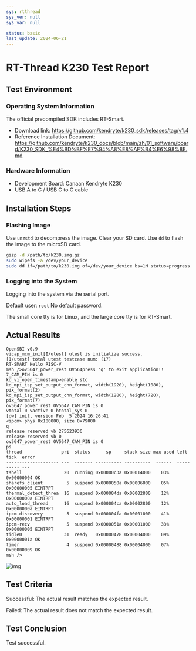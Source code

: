 ```yaml
---
sys: rtthread
sys_ver: null
sys_var: null

status: basic
last_update: 2024-06-21
---
```


# RT-Thread K230 Test Report

## Test Environment

### Operating System Information

The official precompiled SDK includes RT-Smart.

- Download link: https://github.com/kendryte/k230_sdk/releases/tag/v1.4
- Reference Installation Document: https://github.com/kendryte/k230_docs/blob/main/zh/01_software/board/K230_SDK_%E4%BD%BF%E7%94%A8%E8%AF%B4%E6%98%8E.md

### Hardware Information

- Development Board: Canaan Kendryte K230
- USB A to C / USB C to C cable

## Installation Steps

### Flashing Image

Use `unzstd` to decompress the image.
Clear your SD card.
Use `dd` to flash the image to the microSD card.

```bash
gizp -d /path/to/k230.img.gz
sudo wipefs -a /dev/your_device
sudo dd if=/path/to/k230.img of=/dev/your_device bs=1M status=progress
```

### Logging into the System

Logging into the system via the serial port.

Default user: `root`
No default password.

The small core tty is for Linux, and the large core tty is for RT-Smart.

## Actual Results

```log
OpenSBI v0.9
vicap_mcm_init[I/utest] utest is initialize success.
[I/utest] total utest testcase num: (17)
RT-SMART Hello RISC-V
msh />ov5647_power_rest OV564press 'q' to exit application!!
7_CAM_PIN is 0 
kd_vi_open_timestamp>enable stc
kd_mpi_isp_set_output_chn_format, width(1920), height(1080), pix_format(2)
kd_mpi_isp_set_output_chn_format, width(1280), height(720), pix_format(7)
ov5647_power_rest OV5647_CAM_PIN is 0 
vtotal 0 vactive 0 htotal_sys 0
[dw] init, version Feb  5 2024 16:26:41
<ipcm> phys 0x180000, size 0x79000
q
release reserved vb 275623936
release reserved vb 0
ov5647_power_rest OV5647_CAM_PIN is 0                                    
ps
thread               pri  status      sp     stack size max used left tick  error
-------------------- ---  ------- ---------- ----------  ------  ---------- ---
tshell                20  running 0x00000c3a 0x00014000    03%   0x00000004 OK
sharefs_client         5  suspend 0x0000050a 0x00006000    05%   0x00000005 EINTRPT
thermal_detect_threa  16  suspend 0x000004da 0x00002800    12%   0x0000000a EINTRPT
auto_load_thread      16  suspend 0x000004ca 0x00002800    12%   0x0000000a EINTRPT
ipcm-discovery         5  suspend 0x000004fa 0x00001000    41%   0x00000001 EINTRPT
ipcm-recv              5  suspend 0x0000051a 0x00001000    33%   0x00000005 EINTRPT
tidle0                31  ready   0x00000478 0x00004000    09%   0x0000001a OK
timer                  4  suspend 0x00000488 0x00004000    07%   0x00000009 OK
msh />

```

![img](image-1.png)

## Test Criteria

Successful: The actual result matches the expected result.

Failed: The actual result does not match the expected result.

## Test Conclusion

Test successful.

